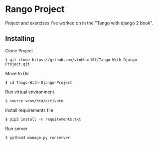
# Rango Project

Project and exercises I've worked on in the "Tango with django 2 book".

## Installing

Clone Project
```
$ git clone https://github.com/vinhbui107/Tango-With-Django-Project.git
```

Move to Dir 
```
$ cd Tango-With-Django-Project
```

Run virtual environment
```
$ source venv/bin/activate
```

Install requirements file
```
$ pip3 install -r requirements.txt
```

Run server
```
$ python3 manage.py runserver
```
